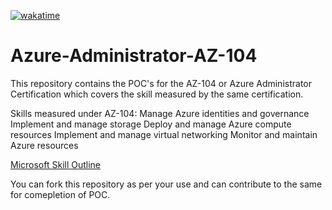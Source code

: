 [![wakatime](https://wakatime.com/badge/github/cloud-devops-enthusiast/Azure-Administrator-AZ-104.svg)](https://wakatime.com/badge/github/cloud-devops-enthusiast/Azure-Administrator-AZ-104)

# Azure-Administrator-AZ-104
This repository contains the POC's for the AZ-104 or Azure Administrator Certification which covers the skill measured by the same certification.

Skills measured under AZ-104:
Manage Azure identities and governance
Implement and manage storage
Deploy and manage Azure compute resources
Implement and manage virtual networking
Monitor and maintain Azure resources

[Microsoft Skill Outline](https://learn.microsoft.com/en-gb/credentials/certifications/resources/study-guides/az-104)

You can fork this repository as per your use and can contribute to the same for comepletion of POC.